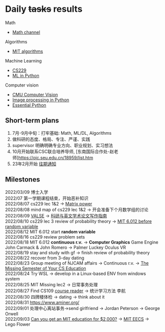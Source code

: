 # Daily <s>tasks</s> results
Math
- [Math channel](https://www.youtube.com/user/mathematicalmonk/playlists)

Algorithms
- [MIT algorithms](https://ocw.mit.edu/courses/6-006-introduction-to-algorithms-fall-2011/)

Machine Learning
- [CS229](https://cs229.stanford.edu/syllabus-fall2021.html)
- [ML in Python](https://www.youtube.com/playlist?list=PLZsOBAyNTZwaQB9nUTYUYNhz7b22bAJYY)

Computer vision
- [CMU Computer Vision](http://16385.courses.cs.cmu.edu/spring2022/home)
- [Image processing in Python](https://www.youtube.com/playlist?list=PLZsOBAyNTZwYx-7GylDo3LSYpSompzsqW&ab_channel=DigitalSreeni)
- [Essential Python](https://www.programming-books.io/essential/python/)  

## Short-term plans
1. 7月-9月中旬：打牢基础: Math, ML/DL, Algorithms
2. 做科研的态度、格局、专注、严谨、实践
3. supervisor 明确明确专业方向、职业规划、实习想法
4. 10月开始联系CSC联合培养导师, [东南国际合作处-赵老师]https://oic.seu.edu.cn/18959/list.htm
5. 23年2月开始 [往期通知](https://seugs.seu.edu.cn/2022/0221/c28944a399225/page.htm)

## Milestones
2022/03/09 博士入学<br>
2022/07  第一学期课程结束，开始恶补知识 <br>
2022/08/07 cs229 lec 1&2 -> [Matrix power](https://github.com/Visualize-ML/Book4_Power-of-Matrix) <br>
2022/08/08 mind map of cs229 lec 1&2 -> 开会准备下个月数学组的讨论 <br>
2022/08/09 [VALSE](https://space.bilibili.com/562085182/video?tid=0&page=8&keyword=&order=pubdate) -> [科研与英文学术论文写作指南](https://mmlab-iie.github.io/course/) <br>
2022/08/10 cs229 lec 3 review of probability theory -> [MIT 6.012 before random variable](https://www.bilibili.com/video/BV1LE411B7ir?p=49&vd_source=328603c9551807bb076c87ab1208ace6) <br>
2022/08/12 MIT 6.012 start **random variable** <br> 
2022/08/16 cs229 review problem sets <br>
2022/08/18 MIT 6.012 **continuous r.v.** -> **Computer Graphics** Game Engine John Carmack & John Romero -> Palmer Luckey Oculus VR <br>
2022/08/19 stay and study with gf -> finish review of probability theory <br>
2022/08/22 recover from 3-day dating <br>
2022/08/23 Group meeting of NJCAM affairs -> Continuous r.v. -> [The Missing Semester of Your CS Education](https://missing.csail.mit.edu/) <br>
2022/08/24 Try WSL -> develop in a Linux-based ENV from windows system<br>
2022/08/25 MIT Missing lec2 -> 日常事务处理<br>
2022/08/27 Find CS109 [course reader](https://chrispiech.github.io/probabilityForComputerScientists/en/part1/bayes_theorem/) -> 统计学习方法 李航 <br>
2022/08/30 四牌楼体检 -> dating -> think about it <br>
2022/08/31 https://www.aminer.org/ <br>
2022/09/01 处理中心离站事务->send girlfriend -> Jordan Peterson -> George Orwell <br>
2022/09/03 [Can you get an MIT education for $2,000?](https://www.youtube.com/watch?v=piSLobJfZ3c&ab_channel=TEDxTalks) -> [MIT EECS](https://eecsis.mit.edu/degree_requirements.html#track) -> Lego Flower<br>